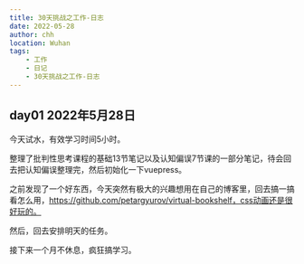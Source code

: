 ```yaml
---
title: 30天挑战之工作-日志
date: 2022-05-28
author: chh
location: Wuhan
tags:
    - 工作
    - 日记
    - 30天挑战之工作-日志
---
```


## day01 2022年5月28日

今天试水，有效学习时间5小时。

整理了批判性思考课程的基础13节笔记以及认知偏误7节课的一部分笔记，待会回去把认知偏误整理完，然后初始化一下vuepress。

之前发现了一个好东西，今天突然有极大的兴趣想用在自己的博客里，回去搞一搞看怎么用，https://github.com/petargyurov/virtual-bookshelf，css动画还是很好玩的。

然后，回去安排明天的任务。

接下来一个月不休息，疯狂搞学习。
